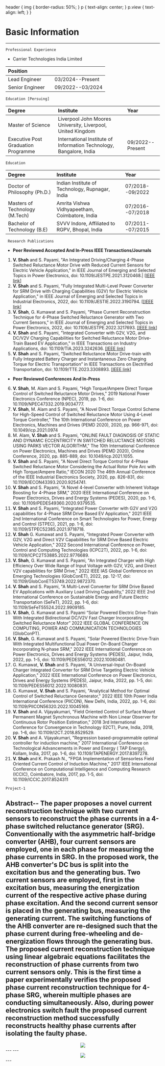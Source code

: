 header {
  img {
    border-radius: 50%;
  }
  p {
    text-align: center;
  }
  p.view {
    text-align: left;
  }
}



# Basic Information
---

```
Professional Experience
```
- Carrier Technologies India Limited

| Position       |                   |       |
|:---------------|:------------------|:------|
| Lead Engineer  |                   | 03/2024--Present|
| Senior Engineer|                   | 09/2022--03/2024|

```
Education [Persuing]
```

| Degree                               |Institute                                                    |Year       |
|:-------------------------------------|:------------------------------------------------------------|:----------|
| Master of Science                    |Liverpool John Moores University, Liverpool, United Kingdom      |                 |
| Executive Post Graduation Programme  |International Institute of Information Technology, Bangalore, India | 09/2022--Present|

```
Education
```

| Degree                           |Institute                                |Year       |
|:---------------------------------|:----------------------------------------|:----------|
| Doctor of Philosophy   (Ph.D.)   |Indian Institute of Technology, Rupnagar, India| 07/2018--09/2022|
| Masters of Technology  (M.Tech)  |Amrita Vishwa Vidhyapeetham, Coimbatore, India  | 07/2016--07/2018|
| Bachelor of Technology (B.E)     |SVVV Indore, Affiliated to RGPV, Bhopal, India  | 07/2011--07/2015|


```
 Research Publications
 ```

- **Peer Reviewed Accepted And In-Press IEEE Transactions/Journals**

1.	**V. Shah** and S. Payami, "An Integrated Driving/Charging 4-Phase Switched Reluctance Motor Drive with Reduced Current Sensors for Electric Vehicle Application," in IEEE Journal of Emerging and Selected Topics in Power Electronics, doi: 10.1109/JESTPE.2021.3120468.|
[<a href="https://ieeexplore.ieee.org/document/9576067">IEEE link</a>]
2.	**V. Shah** and S. Payami, "Fully Integrated Multi-Level Power Converter for SRM Drive with Charging Capabilities (G2V) for Electric Vehicle Application," in IEEE Journal of Emerging and Selected Topics in Industrial Electronics, 2022, doi: 10.1109/JESTIE.2022.3190794.
[<a href="https://ieeexplore.ieee.org/document/9829279">[IEEE link</a>] 
3.	**V. Shah**, G. Kumawat and S. Payami, "Phase Current Reconstruction Technique for 4-Phase Switched Reluctance Generator with Two Current Sensors," in IEEE Journal of Emerging and Selected Topics in Power Electronics, 2022, doi: 10.1109/JESTPE.2022.3217693.
<a href="https://ieeexplore.ieee.org/document/9931169">[IEEE link</a>]
4.	**V. Shah** and S. Payami, "Integrated Converter with G2V, V2G, and DC/V2V Charging Capabilities for Switched Reluctance Motor Drive-Train Based EV Application," in IEEE Transactions on Industry Applications, doi: 10.1109/TIA.2023.3242636.
<a href="https://ieeexplore.ieee.org/document/10038541">[IEEE link</a>]
5.	**V. Shah** and S. Payami, “Switched Reluctance Motor Drive-train with Fully Integrated Battery Charger and Instantaneous Zero Charging Torque for Electric Transportation” in IEEE Transactions on Electrified Transportation, doi: 10.1109/TTE.2023.3308893.
<a href="https://ieeexplore.ieee.org/abstract/document/10234554">[IEEE link</a>]

- **Peer Reviewed Conferences And In-Press**

6.	**V. Shah**, M. Alam and S. Payami, "High Torque/Ampere Direct Torque Control of Switched Reluctance Motor Drives," 2019 National Power Electronics Conference (NPEC), 2019, pp. 1-6, doi: 10.1109/NPEC47332.2019.9034777. 
7.	**V. Shah**, M. Alam and S. Payami, "A Novel Direct Torque Control Scheme for High-Speed Control of Switched Reluctance Motor Using 4-Level Torque Controller," The 10th International Conference on Power Electronics, Machines and Drives (PEMD 2020), 2020, pp. 966-971, doi: 10.1049/icp.2021.0974
8.	M. Alam, **V. Shah** and S. Payami, "ONLINE FAULT DIAGNOSIS OF STATIC AND DYNAMIC ECCENTRICITY IN SWITCHED RELUCTANCE MOTORS USING PARKS VECTOR ALGORITHM," The 10th International Conference on Power Electronics, Machines and Drives (PEMD 2020), Online Conference, 2020, pp. 885-889, doi: 10.1049/icp.2021.1055.
9.	**V. Shah** and S. Payami, "A Novel Direct Torque Control for 4-Phase Switched Reluctance Motor Considering the Actual Rotor Pole Arc with High Torque/Ampere Ratio," IECON 2020 The 46th Annual Conference of the IEEE Industrial Electronics Society, 2020, pp. 826-831, doi: 10.1109/IECON43393.2020.9254741.
10.	**V. Shah** and S. Payami, "A Novel 4-level Converter with Inherent Voltage Boosting for 4-Phase SRM," 2020 IEEE International Conference on Power Electronics, Drives and Energy Systems (PEDES), 2020, pp. 1-6, doi: 10.1109/PEDES49360.2020.9379535.
11.	**V. Shah** and S. Payami, "Integrated Power Converter with G2V and V2G capabilities for 4-Phase SRM Drive Based EV Application," 2021 IEEE 2nd International Conference on Smart Technologies for Power, Energy and Control (STPEC), 2021, pp. 1-6, doi: 10.1109/STPEC52385.2021.9718718. 
12.	**V. Shah** G. Kumawat and S. Payami, "Integrated Power Converter with G2V, V2G and Direct V2V Capabilities for SRM Drive Based Electric Vehicle Application," 2022 Second International Conference on Power, Control and Computing Technologies (ICPC2T), 2022, pp. 1-6, doi: 10.1109/ICPC2T53885.2022.9776689.
13.	**V. Shah**, G. Kumawat and S. Payami, "An Integrated Charger with High Efficiency Over Wide Range of Input Voltage with G2V, V2G, and Direct V2V capabilities for SRM Drive," 2022 IEEE IAS Global Conference on Emerging Technologies (GlobConET), 2022, pp. 12-17, doi: 10.1109/GlobConET53749.2022.9872370.
14.	**V. Shah** and S. Payami, "A Multi-Level Converter for SRM Drive Based EV Applications with Auxiliary Load Driving Capability," 2022 IEEE 2nd International Conference on Sustainable Energy and Future Electric Transportation (SeFeT), 2022, pp. 1-6, doi: 10.1109/SeFeT55524.2022.9909185.
15.	**V. Shah**, G. Kumawat and S. Payami “Solar Powered Electric Drive-Train With Integrated Bidirectional DC/V2V Fast Charger Incorporating Switched Reluctance Motor” 2022 IEEE GLOBAL CONFERENCE ON COMPUTING, POWER AND COMMUNICATION TECHNOLOGIES (GlobConPT).
16.	**V. Shah**, G. Kumawat and S. Payami, "Solar Powered Electric Drive-Train With Integrated Multifunctional Dual Power On-Board Charger Incorporating N-phase SRM," 2022 IEEE International Conference on Power Electronics, Drives and Energy Systems (PEDES), Jaipur, India, 2022, pp. 1-5, doi: 10.1109/PEDES56012.2022.10080481.
17.	G. Kumawat, **V. Shah** and S. Payami, "A Universal-Input On-Board Charger Integrated Converter for SRM Drive Targeting Electric Vehicle Application," 2022 IEEE International Conference on Power Electronics, Drives and Energy Systems (PEDES), Jaipur, India, 2022, pp. 1-5, doi: 10.1109/PEDES56012.2022.10080831.
18.	G. Kumawat, **V. Shah** and S. Payami, "Analytical Method for Optimal Control of Switched Reluctance Generator," 2022 IEEE 10th Power India International Conference (PIICON), New Delhi, India, 2022, pp. 1-6, doi: 10.1109/PIICON56320.2022.10045169.
19.	**V. Shah** and A. Vijayakumari, "Field Oriented Control of Surface Mount Permanent Magnet Synchronous Machine with Non Linear Observer for Continuous Rotor Position Estimation," 2018 3rd International Conference for Convergence in Technology (I2CT), Pune, India, 2018, pp. 1-6, doi: 10.1109/I2CT.2018.8529529.
20.	**V. Shah** and A. Vijayakumari, "Regression based-programmable optimal controller for induction machine," 2017 International Conference on Technological Advancements in Power and Energy ( TAP Energy), Kollam, India, 2017, pp. 1-6, doi: 10.1109/TAPENERGY.2017.8397278.
21.	**V. Shah** and K. Prakash N., "FPGA Implementation of Sensorless Field Oriented Current Control of Induction Machine," 2017 IEEE International Conference on Computational Intelligence and Computing Research (ICCIC), Coimbatore, India, 2017, pp. 1-5, doi: 10.1109/ICCIC.2017.8524311

```
Project-1
```
Abstract-- The paper proposes a novel current reconstruction technique with two current sensors to reconstruct the phase currents in a 4-phase switched reluctance generator (SRG). Conventionally with the asymmetric half-bridge converter (AHB), four current sensors are employed, one in each phase for measuring the phase currents in SRG. In the proposed work, the AHB converter's DC bus is split into the excitation bus and the generating bus. Two current sensors are employed, first in the excitation bus, measuring the energization current of the respective active phase during phase excitation. And the second current sensor is placed in the generating bus, measuring the generating current. The switching functions of the AHB converter are re-designed such that the phase current during free-wheeling and de-energization flows through the generating bus. The proposed current reconstruction technique using linear algebraic equations facilitates the reconstruction of phase currents from two current sensors only. This is the first time a paper experimentally verifies the proposed phase current reconstruction technique for 4-phase SRG, wherein multiple phases are conducting simultaneously. Also, during power electronics switch fault the proposed current reconstruction method successfully reconstructs healthy phase currents after isolating the faulty phase. 
---
<center><img src="assets/img/Project_1.a.jpg"/></center>
---
---
<center><img src="assets/img/Project_1.jpg"/></center>
---
